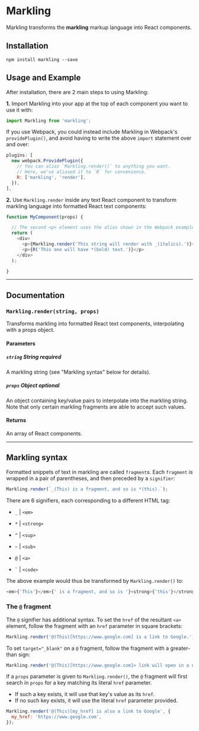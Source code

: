 # Markling

Markling transforms the **markling** markup language into React components.

## Installation

`npm install markling --save`

## Usage and Example

After installation, there are 2 main steps to using Markling:

**1.** Import Markling into your app at the top of each component you want to use it with:

```javascript
import Markling from 'markling';
```

If you use Webpack, you could instead include Markling in Webpack's `providePlugin()`, and avoid having to write the above `import` statement over and over:

```javascript
plugins: [
  new webpack.ProvidePlugin({
    // You can alias `Markling.render()` to anything you want.
    // Here, we've aliased it to `R` for convenience.
    R: ['markling', 'render'],
  }),
],
```

**2.** Use `Markling.render` inside any text React component to transform markling language into formatted React text components:

```javascript
function MyComponent(props) {

  // The second <p> element uses the alias shown in the Webpack example config above.
  return (
    <div>
      <p>{Markling.render('This string will render with _(italics).')}</p>
      <p>{R('This one will have *(bold) text.')}</p>
    </div>
  );

}
```

---

## Documentation

### `Markling.render(string, props)`

Transforms markling into formatted React text components, interpolating with a props object.

#### Parameters

##### `string` **String** *required*

A markling string (see "Markling syntax" below for details).

##### `props` **Object** *optional*

An object containing key/value pairs to interpolate into the markling string. Note that only certain markling fragments are able to accept such values.

#### Returns

An array of React components.

---

## Markling syntax

Formatted snippets of text in markling are called `fragment`s. Each `fragment` is wrapped in a pair of parentheses, and then preceded by a `signifier`:

```javascript
Markling.render(`_(This) is a fragment, and so is *(this).`);
```

There are 6 signifiers, each corresponding to a different HTML tag:

- `_`       | `<em>`

- `*`       | `<strong>`

- `^`       | `<sup>`

- `~`       | `<sub>`

- `@`       | `<a>`

- `` ` ``   | `<code>`  

The above example would thus be transformed by `Markling.render()` to:

```javascript
<em>{'This'}</em>{' is a fragment, and so is '}<strong>{'this'}</strong>{'.'}
```

### The `@` fragment

The `@` signifier has additional syntax. To set the `href` of the resultant `<a>` element, follow the fragment with an `href` parameter in square brackets:

```javascript
Markling.render('@(This)[https://www.google.com] is a link to Google.');
```

To set `target="_blank"` on a `@` fragment, follow the fragment with a greater-than sign:

```javascript
Markling.render('@(This)[https://www.google.com]> link will open in a new tab or window.');
```

If a `props` parameter is given to `Markling.render()`, the `@` fragment will first search in `props` for a key matching its literal `href` parameter.
- If such a key exists, it will use that key's value as its `href`.
- If no such key exists, it will use the literal `href` parameter provided.

```javascript
Markling.render('@(This)[my_href] is also a link to Google', {
  my_href: 'https://www.google.com',
});
```
